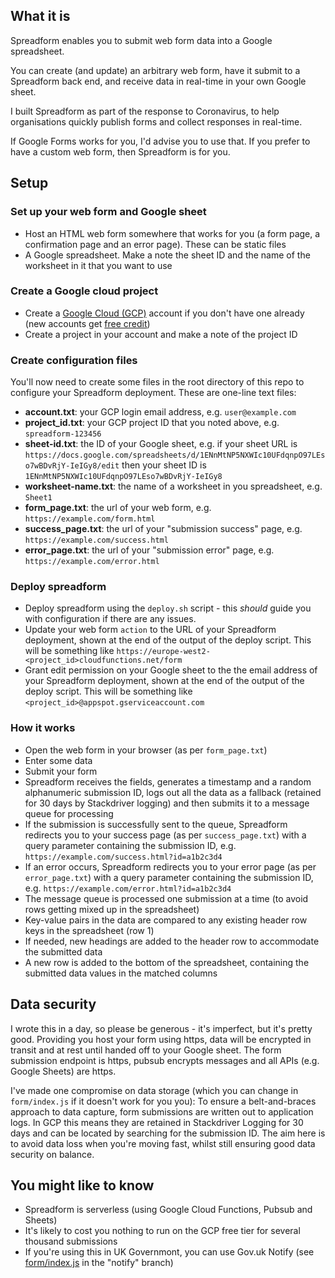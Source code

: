 ## What it is

Spreadform enables you to submit web form data into a Google spreadsheet.

You can create (and update) an arbitrary web form, have it submit to a Spreadform back end, and receive data in real-time in your own Google sheet.

I built Spreadform as part of the response to Coronavirus, to help organisations quickly publish forms and collect responses in real-time. 

If Google Forms works for you, I'd advise you to use that. If you prefer to have a custom web form, then Spreadform is for you.

## Setup

### Set up your web form and Google sheet

 * Host an HTML web form somewhere that works for you (a form page, a confirmation page and an error page). These can be static files
 * A Google spreadsheet. Make a note the sheet ID and the name of the worksheet in it that you want to use

### Create a Google cloud project

 * Create a [Google Cloud (GCP)](https://cloud.google.com/) account if you don't have one already (new accounts get [free credit](https://cloud.google.com/free))
 * Create a project in your account and make a note of the project ID

### Create configuration files

You'll now need to create some files in the root directory of this repo to configure your Spreadform deployment. These are one-line text files:

 * **account.txt**: your GCP login email address, e.g. `user@example.com`
 * **project_id.txt**: your GCP project ID that you noted above, e.g. `spreadform-123456`
 * **sheet-id.txt**: the ID of your Google sheet, e.g. if your sheet URL is `https://docs.google.com/spreadsheets/d/1ENnMtNP5NXWIc10UFdqnpO97LEso7wBDvRjY-IeIGy8/edit` then your sheet ID is `1ENnMtNP5NXWIc10UFdqnpO97LEso7wBDvRjY-IeIGy8`
 * **worksheet-name.txt**: the name of a worksheet in you spreadsheet, e.g. `Sheet1`
 * **form_page.txt**: the url of your web form, e.g. `https://example.com/form.html`
 * **success_page.txt**: the url of your "submission success" page, e.g. `https://example.com/success.html`
 * **error_page.txt**: the url of your "submission error" page, e.g. `https://example.com/error.html`

### Deploy spreadform

 * Deploy spreadform using the `deploy.sh` script - this _should_ guide you with configuration if there are any issues.
 * Update your web form `action` to the URL of your Spreadform deployment, shown at the end of the output of the deploy script. This will be something like `https://europe-west2-<project_id>cloudfunctions.net/form`
 * Grant edit permission on your Google sheet to the the email address of your Spreadform deployment, shown at the end of the output of the deploy script. This will be something like `<project_id>@appspot.gserviceaccount.com`

### How it works

 * Open the web form in your browser (as per `form_page.txt`)
 * Enter some data
 * Submit your form
 * Spreadform receives the fields, generates a timestamp and a random alphanumeric submission ID, logs out all the data as a fallback (retained for 30 days by Stackdriver logging) and then submits it to a message queue for processing
 * If the submission is successfully sent to the queue, Spreadform redirects you to your success page (as per `success_page.txt`) with a query parameter containing the submission ID, e.g. `https://example.com/success.html?id=a1b2c3d4`
 * If an error occurs, Spreadform redirects you to your error page (as per `error_page.txt`) with a query parameter containing the submission ID, e.g. `https://example.com/error.html?id=a1b2c3d4`
 * The message queue is processed one submission at a time (to avoid rows getting mixed up in the spreadsheet)
 * Key-value pairs in the data are compared to any existing header row keys in the spreadsheet (row 1)
 * If needed, new headings are added to the header row to accommodate the submitted data
 * A new row is added to the bottom of the spreadsheet, containing the submitted data values in the matched columns

## Data security

I wrote this in a day, so please be generous - it's imperfect, but it's pretty good. Providing you host your form using https, data will be encrypted in transit and at rest until handed off to your Google sheet. The form submission endpoint is https, pubsub encrypts messages and all APIs (e.g. Google Sheets) are https.

I've made one compromise on data storage (which you can change in `form/index.js` if it doesn't work for you you): To ensure a belt-and-braces approach to data capture, form submissions are written out to application logs. In GCP this means they are retained in Stackdriver Logging for 30 days and can be located by searching for the submission ID. The aim here is to avoid data loss when you're moving fast, whilst still ensuring good data security on balance.

## You might like to know

 * Spreadform is serverless (using Google Cloud Functions, Pubsub and Sheets)
 * It's likely to cost you nothing to run on the GCP free tier for several thousand submissions
 * If you're using this in UK Governmont, you can use Gov.uk Notify (see [form/index.js](https://github.com/davidcarboni/spreadform/blob/notify/form/index.js#L62) in the "notify" branch)
